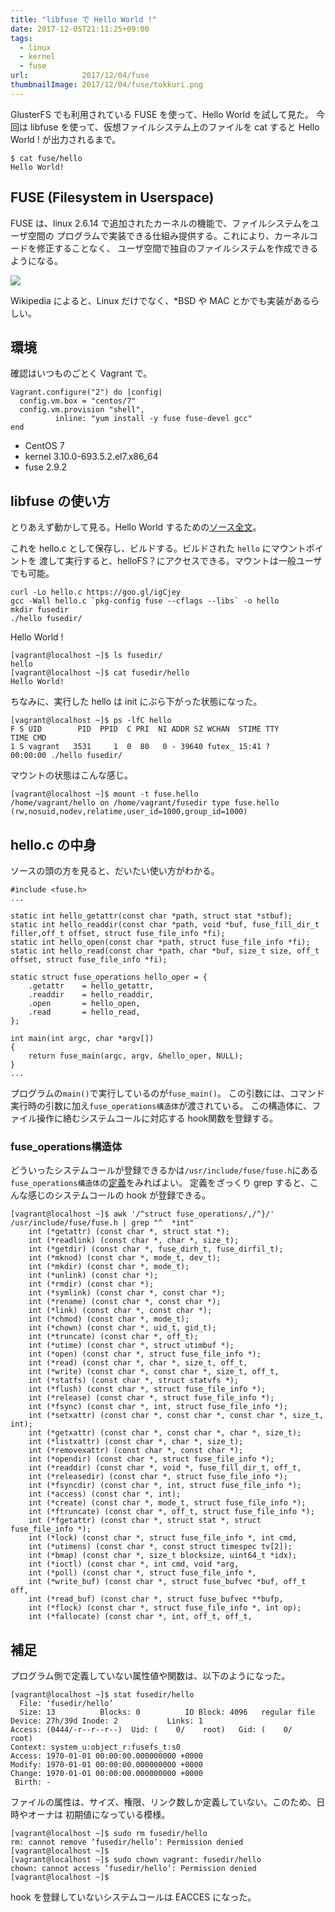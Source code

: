 ```yaml
---
title: "libfuse で Hello World !"
date: 2017-12-05T21:11:25+09:00
tags:
  - linux
  - kernel
  - fuse
url:            2017/12/04/fuse
thumbnailImage: 2017/12/04/fuse/tokkuri.png
---
```


GlusterFS でも利用されている FUSE を使って、Hello World を試して見た。
今回は libfuse を使って、仮想ファイルシステム上のファイルを cat すると Hello World !
が出力されるまで。

<!--more-->

```
$ cat fuse/hello
Hello World!
```

FUSE (Filesystem in Userspace)
-----------------------------------------------------------------------------------

FUSE は、linux 2.6.14 で追加されたカーネルの機能で、ファイルシステムをユーザ空間の
プログラムで実装できる仕組み提供する。これにより、カーネルコードを修正することなく、
ユーザ空間で独自のファイルシステムを作成できるようになる。

![](fuse.png)

Wikipedia によると、Linux だけでなく、\*BSD や MAC とかでも実装があるらしい。


環境
-----------------------------------------------------------------------------------

確認はいつものごとく Vagrant で。

```
Vagrant.configure("2") do |config|
  config.vm.box = "centos/7"
  config.vm.provision "shell",
          inline: "yum install -y fuse fuse-devel gcc"
end
```

- CentOS 7
- kernel 3.10.0-693.5.2.el7.x86_64
- fuse 2.9.2


libfuse の使い方
-----------------------------------------------------------------------------------

とりあえず動かして見る。Hello World するための[ソース全文][]。

これを hello.c として保存し、ビルドする。ビルドされた `hello` にマウントポイントを
渡して実行すると、helloFS？にアクセスできる。マウントは一般ユーザでも可能。

```
curl -Lo hello.c https://goo.gl/igCjey
gcc -Wall hello.c `pkg-config fuse --cflags --libs` -o hello
mkdir fusedir
./hello fusedir/
```
Hello World !
```
[vagrant@localhost ~]$ ls fusedir/
hello
[vagrant@localhost ~]$ cat fusedir/hello
Hello World!
```

ちなみに、実行した hello は init にぶら下がった状態になった。
```
[vagrant@localhost ~]$ ps -lfC hello
F S UID        PID  PPID  C PRI  NI ADDR SZ WCHAN  STIME TTY          TIME CMD
1 S vagrant   3531     1  0  80   0 - 39640 futex_ 15:41 ?        00:00:00 ./hello fusedir/
```

マウントの状態はこんな感じ。
```
[vagrant@localhost ~]$ mount -t fuse.hello
/home/vagrant/hello on /home/vagrant/fusedir type fuse.hello (rw,nosuid,nodev,relatime,user_id=1000,group_id=1000)
```

hello.c の中身
-----------------------------------------------------------------------------------

ソースの頭の方を見ると、だいたい使い方がわかる。

```
#include <fuse.h>
...

static int hello_getattr(const char *path, struct stat *stbuf);
static int hello_readdir(const char *path, void *buf, fuse_fill_dir_t filler,off_t offset, struct fuse_file_info *fi);
static int hello_open(const char *path, struct fuse_file_info *fi);
static int hello_read(const char *path, char *buf, size_t size, off_t offset, struct fuse_file_info *fi);

static struct fuse_operations hello_oper = {
	.getattr	= hello_getattr,
	.readdir	= hello_readdir,
	.open		= hello_open,
	.read		= hello_read,
};

int main(int argc, char *argv[])
{
	return fuse_main(argc, argv, &hello_oper, NULL);
}
...
```

プログラムの`main()`で実行しているのが`fuse_main()`。
この引数には、コマンド実行時の引数に加え`fuse_operations構造体`が渡されている。
この構造体に、ファイル操作に絡むシステムコールに対応する hook関数を登録する。


### fuse\_operations構造体

どういったシステムコールが登録できるかは`/usr/include/fuse/fuse.h`にある
`fuse_operations構造体`の[定義][fuse_operations]をみればよい。
定義をざっくり grep すると、こんな感じのシステムコールの hook が登録できる。

```
[vagrant@localhost ~]$ awk '/^struct fuse_operations/,/^}/' /usr/include/fuse/fuse.h | grep "^  *int"
	int (*getattr) (const char *, struct stat *);
	int (*readlink) (const char *, char *, size_t);
	int (*getdir) (const char *, fuse_dirh_t, fuse_dirfil_t);
	int (*mknod) (const char *, mode_t, dev_t);
	int (*mkdir) (const char *, mode_t);
	int (*unlink) (const char *);
	int (*rmdir) (const char *);
	int (*symlink) (const char *, const char *);
	int (*rename) (const char *, const char *);
	int (*link) (const char *, const char *);
	int (*chmod) (const char *, mode_t);
	int (*chown) (const char *, uid_t, gid_t);
	int (*truncate) (const char *, off_t);
	int (*utime) (const char *, struct utimbuf *);
	int (*open) (const char *, struct fuse_file_info *);
	int (*read) (const char *, char *, size_t, off_t,
	int (*write) (const char *, const char *, size_t, off_t,
	int (*statfs) (const char *, struct statvfs *);
	int (*flush) (const char *, struct fuse_file_info *);
	int (*release) (const char *, struct fuse_file_info *);
	int (*fsync) (const char *, int, struct fuse_file_info *);
	int (*setxattr) (const char *, const char *, const char *, size_t, int);
	int (*getxattr) (const char *, const char *, char *, size_t);
	int (*listxattr) (const char *, char *, size_t);
	int (*removexattr) (const char *, const char *);
	int (*opendir) (const char *, struct fuse_file_info *);
	int (*readdir) (const char *, void *, fuse_fill_dir_t, off_t,
	int (*releasedir) (const char *, struct fuse_file_info *);
	int (*fsyncdir) (const char *, int, struct fuse_file_info *);
	int (*access) (const char *, int);
	int (*create) (const char *, mode_t, struct fuse_file_info *);
	int (*ftruncate) (const char *, off_t, struct fuse_file_info *);
	int (*fgetattr) (const char *, struct stat *, struct fuse_file_info *);
	int (*lock) (const char *, struct fuse_file_info *, int cmd,
	int (*utimens) (const char *, const struct timespec tv[2]);
	int (*bmap) (const char *, size_t blocksize, uint64_t *idx);
	int (*ioctl) (const char *, int cmd, void *arg,
	int (*poll) (const char *, struct fuse_file_info *,
	int (*write_buf) (const char *, struct fuse_bufvec *buf, off_t off,
	int (*read_buf) (const char *, struct fuse_bufvec **bufp,
	int (*flock) (const char *, struct fuse_file_info *, int op);
	int (*fallocate) (const char *, int, off_t, off_t,
```


補足
-----------------------------------------------------------------------------------

プログラム側で定義していない属性値や関数は、以下のようになった。

```
[vagrant@localhost ~]$ stat fusedir/hello
  File: ‘fusedir/hello’
  Size: 13        	Blocks: 0          IO Block: 4096   regular file
Device: 27h/39d	Inode: 2           Links: 1
Access: (0444/-r--r--r--)  Uid: (    0/    root)   Gid: (    0/    root)
Context: system_u:object_r:fusefs_t:s0
Access: 1970-01-01 00:00:00.000000000 +0000
Modify: 1970-01-01 00:00:00.000000000 +0000
Change: 1970-01-01 00:00:00.000000000 +0000
 Birth: -
```

ファイルの属性は、サイズ、権限、リンク数しか定義していない。このため、日時やオーナは
初期値になっている模様。

```
[vagrant@localhost ~]$ sudo rm fusedir/hello
rm: cannot remove ‘fusedir/hello’: Permission denied
[vagrant@localhost ~]$
[vagrant@localhost ~]$ sudo chown vagrant: fusedir/hello
chown: cannot access ‘fusedir/hello’: Permission denied
[vagrant@localhost ~]$
```

hook を登録していないシステムコールは EACCES になった。


<!--links-->
[ソース全文]: https://gist.githubusercontent.com/harasou/20ad5dd6a0894d65c04a9ade0c835155/raw/553def55931ddd8ce28011a1e496a25148a6e2b8/hello.c
[fuse_operations]: https://gist.github.com/harasou/20ad5dd6a0894d65c04a9ade0c835155#file-fuse-h-L88-L591
